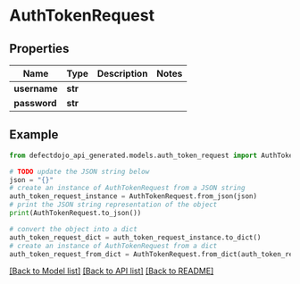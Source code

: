 # AuthTokenRequest


## Properties

Name | Type | Description | Notes
------------ | ------------- | ------------- | -------------
**username** | **str** |  | 
**password** | **str** |  | 

## Example

```python
from defectdojo_api_generated.models.auth_token_request import AuthTokenRequest

# TODO update the JSON string below
json = "{}"
# create an instance of AuthTokenRequest from a JSON string
auth_token_request_instance = AuthTokenRequest.from_json(json)
# print the JSON string representation of the object
print(AuthTokenRequest.to_json())

# convert the object into a dict
auth_token_request_dict = auth_token_request_instance.to_dict()
# create an instance of AuthTokenRequest from a dict
auth_token_request_from_dict = AuthTokenRequest.from_dict(auth_token_request_dict)
```
[[Back to Model list]](../README.md#documentation-for-models) [[Back to API list]](../README.md#documentation-for-api-endpoints) [[Back to README]](../README.md)


